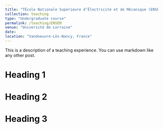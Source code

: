 ```yaml
---
title: "TÉcole Nationale Supérieure d’Électricité et de Mécanique (ENSEM)"
collection: teaching
type: "Undergraduate course"
permalink: /teaching/ENSEM
venue: "Université de Lorraine"
date: 
location: "Vandoeuvre-Lès-Nancy, France"
---
```


This is a description of a teaching experience. You can use markdown like any other post.

Heading 1
======

Heading 2
======

Heading 3
======
